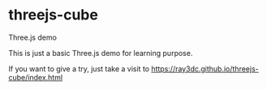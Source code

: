 # threejs-cube
Three.js demo

This is just a basic Three.js demo for learning purpose.

If you want to give a try, just take a visit to 
https://ray3dc.github.io/threejs-cube/index.html

